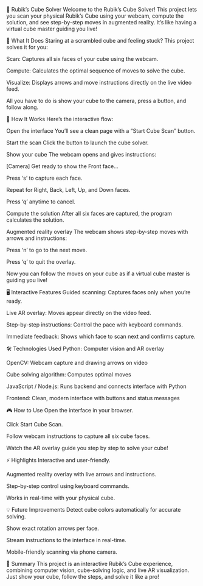 🧩 Rubik’s Cube Solver
Welcome to the Rubik’s Cube Solver! This project lets you scan your physical Rubik’s Cube using your webcam, compute the solution, and see step-by-step moves in augmented reality. It’s like having a virtual cube master guiding you live!

🎯 What It Does
Staring at a scrambled cube and feeling stuck? This project solves it for you:

Scan: Captures all six faces of your cube using the webcam.

Compute: Calculates the optimal sequence of moves to solve the cube.

Visualize: Displays arrows and move instructions directly on the live video feed.

All you have to do is show your cube to the camera, press a button, and follow along.

🚀 How It Works
Here’s the interactive flow:

Open the interface
You’ll see a clean page with a “Start Cube Scan” button.

Start the scan
Click the button to launch the cube solver.

Show your cube
The webcam opens and gives instructions:

[Camera] Get ready to show the Front face...

Press ‘s’ to capture each face.

Repeat for Right, Back, Left, Up, and Down faces.

Press ‘q’ anytime to cancel.

Compute the solution
After all six faces are captured, the program calculates the solution.

Augmented reality overlay
The webcam shows step-by-step moves with arrows and instructions:

Press ‘n’ to go to the next move.

Press ‘q’ to quit the overlay.

Now you can follow the moves on your cube as if a virtual cube master is guiding you live!

🖥️ Interactive Features
Guided scanning: Captures faces only when you’re ready.

Live AR overlay: Moves appear directly on the video feed.

Step-by-step instructions: Control the pace with keyboard commands.

Immediate feedback: Shows which face to scan next and confirms capture.

🛠️ Technologies Used
Python: Computer vision and AR overlay

OpenCV: Webcam capture and drawing arrows on video

Cube solving algorithm: Computes optimal moves

JavaScript / Node.js: Runs backend and connects interface with Python

Frontend: Clean, modern interface with buttons and status messages

🎮 How to Use
Open the interface in your browser.

Click Start Cube Scan.

Follow webcam instructions to capture all six cube faces.

Watch the AR overlay guide you step by step to solve your cube!

⚡ Highlights
Interactive and user-friendly.

Augmented reality overlay with live arrows and instructions.

Step-by-step control using keyboard commands.

Works in real-time with your physical cube.

💡 Future Improvements
Detect cube colors automatically for accurate solving.

Show exact rotation arrows per face.

Stream instructions to the interface in real-time.

Mobile-friendly scanning via phone camera.

🎉 Summary
This project is an interactive Rubik’s Cube experience, combining computer vision, cube-solving logic, and live AR visualization. Just show your cube, follow the steps, and solve it like a pro!
